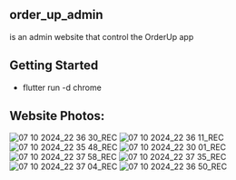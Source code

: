 ## order_up_admin
is an admin website that control the OrderUp app

## Getting Started
- flutter run -d chrome

## Website Photos:

![07 10 2024_22 36 30_REC](https://github.com/user-attachments/assets/457249b6-0fa0-472c-aef4-36503dabe13b)
![07 10 2024_22 36 11_REC](https://github.com/user-attachments/assets/a2930d55-db46-41cc-ac43-408e5c90b1e5)
![07 10 2024_22 35 48_REC](https://github.com/user-attachments/assets/fb256902-1a84-409d-8075-6990d4fe8504)
![07 10 2024_22 30 01_REC](https://github.com/user-attachments/assets/cc81d766-76d0-4c19-b92e-524e58360617)
![07 10 2024_22 37 58_REC](https://github.com/user-attachments/assets/e2e5182e-53ac-4e8a-a006-9ec605c4accc)
![07 10 2024_22 37 35_REC](https://github.com/user-attachments/assets/fb0824b3-9ae7-4260-be61-cb01dcd20213)
![07 10 2024_22 37 04_REC](https://github.com/user-attachments/assets/717fabfc-b65a-44bf-a4f0-06af82ac1880)
![07 10 2024_22 36 50_REC](https://github.com/user-attachments/assets/4b31c8e2-0b59-4563-83c1-e21aa8619e3d)
